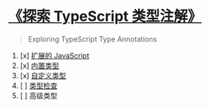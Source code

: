 # [《探索 TypeScript 类型注解》][ExploringTS]
> Exploring TypeScript Type Annotations
1. [x] [扩展的 JavaScript][Extend-JS]
2. [x] [内置类型][内置类型]
3. [x] [自定义类型][自定义类型]
4. [ ] [类型检查][类型检查]
5. [ ] 高级类型


[ExploringTS]: https://github.com/WowBar/blog/labels/ExploringTS
[Extend-JS]: https://github.com/WowBar/blog/issues/4
[内置类型]: https://github.com/WowBar/blog/issues/8
[自定义类型]: https://github.com/WowBar/blog/issues/9
[类型检查]: https://github.com/WowBar/blog/issues/11
